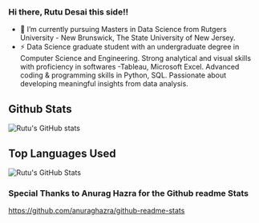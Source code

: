 ### Hi there, Rutu Desai this side!!
<!--
**rutudesai/rutudesai** is a ✨ _special_ ✨ repository because its `README.md` (this file) appears on your GitHub profile.

Here are some ideas to get you started:

- 🔭 I’m currently working on ...
- 🌱 I’m currently learning ...
- 👯 I’m looking to collaborate on ...
- 🤔 I’m looking for help with ...
- 💬 Ask me about ...
- 📫 How to reach me: ...
- 😄 Pronouns: ...
- ⚡ Fun fact: ...
-->
- 🌱 I’m currently pursuing Masters in Data Science from Rutgers University - New Brunswick, The State University of New Jersey.
- ⚡ Data Science graduate student with an undergraduate degree in Computer Science and Engineering. Strong analytical and
visual skills with proficiency in softwares -Tableau, Microsoft Excel. Advanced coding & programming skills in Python, SQL.
Passionate about developing meaningful insights from data analysis.

## Github Stats
![Rutu's GitHub stats](https://github-readme-stats.vercel.app/api?username=rutudesai&show_icons=true&theme=radical)

## Top Languages Used
![Rutu's GitHub Stats](https://github-readme-stats.vercel.app/api/top-langs/?username=rutudesai&theme=radical&layout=compact)


### Special Thanks to Anurag Hazra for the Github readme Stats
https://github.com/anuraghazra/github-readme-stats